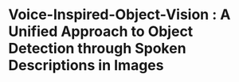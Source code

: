 # Voice-Inspired-Object-Vision : A Unified Approach to Object Detection through Spoken Descriptions in Images
